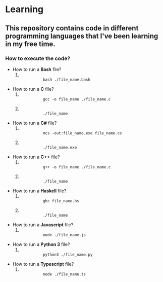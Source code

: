 # Learning

## This repository contains code in different programming languages that I've been learning in my free time.

### How to execute the code?
<ul>
  <li>
    How to run a <strong>Bash</strong> file?
    </br>
    <ol>
      <li>
        <code>
          bash ./file_name.bash
        </code>
      </li>
    </ol>
  </li>
  <li>
    How to run a <strong>C</strong> file?
    </br>
    <ol>
      <li>
        <code>
          gcc -o file_name ./file_name.c
        </code>
      </li>
      <li>
        <code>
          ./file_name
        </code>
      </li>
    </ol>
  </li>
  <li>
    How to run a <strong>C#</strong> file?
    </br>
    <ol>
      <li>
        <code>
          mcs -out:file_name.exe file_name.cs
        </code>
      </li>
      <li>
        <code>
          ./file_name.exe
        </code>
      </li>
    </ol>
  </li>
  <li>
    How to run a <strong>C++</strong> file?
    </br>
    <ol>
      <li>
        <code>
          g++ -o file_name ./file_name.c
        </code>
      </li>
      <li>
        <code>
          ./file_name
        </code>
      </li>
    </ol>
  </li>
  <li>
    How to run a <strong>Haskell</strong> file?
    </br>
    <ol>
      <li>
        <code>
          ghc file_name.hs
        </code>
      </li>
      <li>
        <code>
          ./file_name
        </code>
      </li>
    </ol>
  </li>
  <li>
    How to run a <strong>Javascript</strong> file?
    </br>
    <ol>
      <li>
        <code>
          node ./file_name.js
        </code>
      </li>
    </ol>
  </li>
  <li>
    How to run a <strong>Python 3</strong> file?
    </br>
    <ol>
      <li>
        <code>
          python3 ./file_name.py
        </code>
      </li>
    </ol>
  </li>
  <li>
    How to run a <strong>Typescript</strong> file?
    </br>
    <ol>
      <li>
        <code>
          node ./file_name.ts
        </code>
      </li>
    </ol>
  </li>
</ul>
